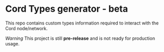 # Cord Types generator - beta

This repo contains custom types information required to interact with the Cord node/network.

*Warning* This project is still **pre-release** and is not ready for production usage.